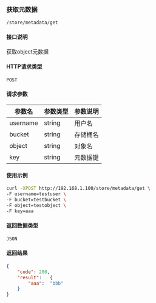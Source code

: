 ### 获取元数据
`/store/metadata/get`

#### 接口说明
获取object元数据

#### HTTP请求类型
`POST`

#### 请求参数
|参数名|参数类型|参数说明|
|--|--|--|
|username|string|用户名|
|bucket|string|存储桶名|
|object|string|对象名|
|key|string|元数据键|

#### 使用示例
```sh
curl -XPOST http://192.168.1.100/store/metadata/get \
-F username=testuser \
-F bucket=testbucket \
-F object=testobject \
-F key=aaa
```

#### 返回数据类型
`JSON`

#### 返回结果
```json
{
	"code":	200,
	"result":	{
		"aaa":	"bbb"
	}
}
```
